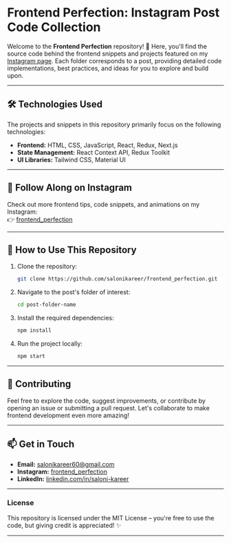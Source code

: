 
# Frontend Perfection: Instagram Post Code Collection

Welcome to the **Frontend Perfection** repository! 🌟 Here, you'll find the source code behind the frontend snippets and projects featured on my [Instagram page](https://www.instagram.com/frontend_perfection/). Each folder corresponds to a post, providing detailed code implementations, best practices, and ideas for you to explore and build upon.

---

## 🛠️ Technologies Used

The projects and snippets in this repository primarily focus on the following technologies:

- **Frontend:** HTML, CSS, JavaScript, React, Redux, Next.js
- **State Management:** React Context API, Redux Toolkit
- **UI Libraries:** Tailwind CSS, Material UI

---

## 📸 Follow Along on Instagram

Check out more frontend tips, code snippets, and animations on my Instagram:  
👉 [frontend_perfection](https://www.instagram.com/frontend_perfection/)

---

## 📂 How to Use This Repository

1. Clone the repository:  
   ```bash
   git clone https://github.com/salonikareer/frontend_perfection.git
   ```

2. Navigate to the post's folder of interest:
   ```bash
   cd post-folder-name
   ```

3. Install the required dependencies:
   ```bash
   npm install
   ```

4. Run the project locally:
   ```bash
   npm start
   ```

---

## 🌱 Contributing

Feel free to explore the code, suggest improvements, or contribute by opening an issue or submitting a pull request. Let's collaborate to make frontend development even more amazing!

---

## 📫 Get in Touch

- **Email:** [salonikareer60@gmail.com](mailto:salonikareer60@gmail.com)
- **Instagram:** [frontend_perfection](https://www.instagram.com/frontend_perfection/)
- **LinkedIn:** [linkedin.com/in/saloni-kareer](https://linkedin.com/in/saloni-kareer)

---

### License

This repository is licensed under the MIT License – you're free to use the code, but giving credit is appreciated! ✨

---
